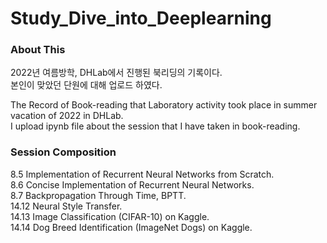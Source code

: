 # Study_Dive_into_Deeplearning
### About This
2022년 여름방학, DHLab에서 진행된 북리딩의 기록이다.  
본인이 맞았던 단원에 대해 업로드 하였다.  

The Record of Book-reading that Laboratory activity took place in summer vacation of 2022 in DHLab.  
I upload ipynb file about the session that I have taken in book-reading.  

### Session Composition
8.5 Implementation of Recurrent Neural Networks from Scratch.  
8.6 Concise Implementation of Recurrent Neural Networks.  
8.7 Backpropagation Through Time, BPTT.   
14.12 Neural Style Transfer.  
14.13 Image Classification (CIFAR-10) on Kaggle.  
14.14 Dog Breed Identification (ImageNet Dogs) on Kaggle. 
